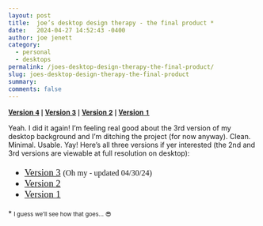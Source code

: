 ```yaml
---
layout: post
title:  joe’s desktop design therapy - the final product *
date:   2024-04-27 14:52:43 -0400
author: joe jenett
category:
  - personal
  - desktops
permalink: /joes-desktop-design-therapy-the-final-product/
slug: joes-desktop-design-therapy-the-final-product
summary: 
comments: false
---
```

<p style="font-family: 'Helvetica Neue',Helvetica,Arial,sans-serif;font-size:14px;font-weight:bold;">
<a href="/desk4.html">Version 4</a> | <a href="/desk3.html">Version 3</a> | <a href="/desk2.html">Version 2</a> | <a href="/desk.html">Version 1</a>
</p>
<p>
Yeah. I did it again! I’m feeling real good about the 3rd version of my desktop background and I’m ditching the project (for now anyway). Clean. Minimal. Usable. Yay! Here’s all three versions if yer interested (the 2nd and 3rd versions are viewable at full resolution on desktop):
</p>
<ul style="font-family: 'eb_garamondregular',Georgia,Times,serif;font-size:1.2rem;">
<li><a href="/desk3.html">Version 3</a> <small>(Oh my - updated 04/30/24)</small></li>
<li><a href="/desk2.html">Version 2</a></li>
<li><a href="/desk.html">Version 1</a></li>
</ul>
<p>
* <small>I guess we’ll see how that goes... 😎</small>
</p>


<a style="display:none;" href="https://brid.gy/publish/mastodon"><small>(cross-posted to mastodon)</small></a>